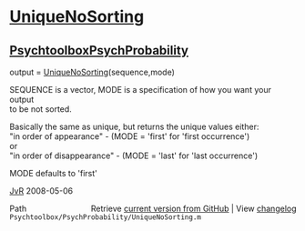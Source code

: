 # [UniqueNoSorting](UniqueNoSorting)
## [Psychtoolbox](Psychtoolbox)[PsychProbability](PsychProbability)

output = [UniqueNoSorting](UniqueNoSorting)(sequence,mode)  
  
SEQUENCE is a vector, MODE is a specification of how you want your output  
to be not sorted.   
  
Basically the same as unique, but returns the unique values either:   
"in order of appearance"        - (MODE = 'first' for 'first occurrence')  
or  
"in order of disappearance"     - (MODE = 'last'  for 'last occurrence')  
  
MODE defaults to 'first'  
  
[JvR](JvR) 2008-05-06  




<div class="code_header" style="text-align:right;">
  <span style="float:left;">Path&nbsp;&nbsp;</span> <span class="counter">Retrieve <a href=
  "https://raw.github.com/Psychtoolbox-3/Psychtoolbox-3/beta/Psychtoolbox/PsychProbability/UniqueNoSorting.m">current version from GitHub</a> | View <a href=
  "https://github.com/Psychtoolbox-3/Psychtoolbox-3/commits/beta/Psychtoolbox/PsychProbability/UniqueNoSorting.m">changelog</a></span>
</div>
<div class="code">
  <code>Psychtoolbox/PsychProbability/UniqueNoSorting.m</code>
</div>

